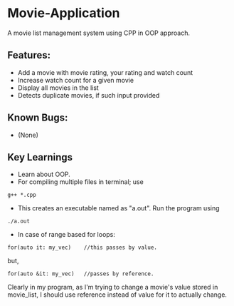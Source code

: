 # Movie-Application
A movie list management system using CPP in OOP approach. 

## Features:
- Add a movie with movie rating, your rating and watch count
- Increase watch count for a given movie
- Display all movies in the list
- Detects duplicate movies, if such input provided

## Known Bugs:
- (None)

## Key Learnings
- Learn about OOP.
- For compiling multiple files in terminal; use 
```
g++ *.cpp
```
- This creates an executable named as "a.out". Run the program using
```
./a.out
```
- In case of range based for loops:
```
for(auto it: my_vec)    //this passes by value.
```
but,
```
for(auto &it: my_vec)   //passes by reference.
```
Clearly in my program, as I'm trying to change a movie's value stored in movie_list, I should use reference instead of value for it to actually change.
